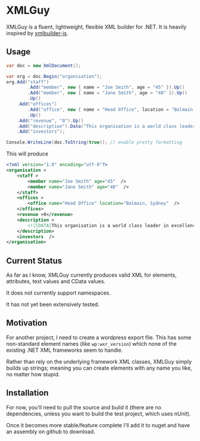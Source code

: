 # XMLGuy

XMLGuy is a fluent, lightweight, flexible XML builder for .NET. It is heavily inspired by [xmlbuilder-js](https://github.com/oozcitak/xmlbuilder-js).

## Usage
``` csharp
var doc = new XmlDocument();

var org = doc.Begin("organisation");
org.Add("staff")
		.Add("member", new { name = "Joe Smith", age = "45" }).Up()
		.Add("member", new { name = "Jane Smith", age = "48" }).Up()
		.Up()
	.Add("offices")
		.Add("office", new { name = "Head Office", location = "Balmain, Sydney" }).Up()
		.Up()
	.Add("revenue", "0").Up()
	.Add("description").Data("This organisation is a world class leader in excellence").Up()
	.Add("investors");

Console.WriteLine(doc.ToString(true)); // enable pretty formatting
```

This will produce
``` xml
<?xml version="1.0" encoding="utf-8"?>
<organisation >
	<staff >
		<member name="Joe Smith" age="45"  />
		<member name="Jane Smith" age="48"  />
	</staff>
	<offices >
		<office name="Head Office" location="Balmain, Sydney"  />
	</offices>
	<revenue >0</revenue>
	<description >
		<![CDATA[This organisation is a world class leader in excellence]]>
	</description>
	<investors  />
</organisation>
```

## Current Status
As far as I know, XMLGuy currently produces valid XML for elements, attributes, text values and CData values.

It does not currently support namespaces.

It has not yet been extensively tested.

## Motivation
For another project, I need to create a wordpress export file. This has some non-standard element names (like `wp:wxr_version`) which none of the existing .NET XML frameworks seem to handle. 

Rather than rely on the underlying framework XML classes, XMLGuy simply builds up strings; meaning you can create elements with any name you like, no matter how stupid.

## Installation
For now, you'll need to pull the source and build it (there are no dependencies, unless you want to build the test project, which uses nUnit). 

Once it becomes more stable/feature complete I'll add it to nuget and have an assembly on github to download.
